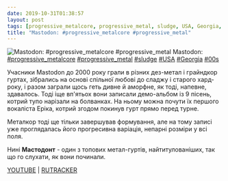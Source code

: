 ```yaml
---
date: 2019-10-31T01:38:57
layout: post
tags: [progressive_metalcore, progressive_metal, sludge, USA, Georgia, 00s]
title: "Mastodon: #progressive_metalcore #progressive_metal"
---
```

![Mastodon: #progressive_metalcore #progressive_metal](https://res.cloudinary.com/vast-space-unexplored/image/upload/photos/photo_793_31-10-2019_01-38-57.jpg)
Mastodon: [#progressive_metalcore](/tags/#progressive_metalcore) [#progressive_metal](/tags/#progressive_metal) [#sludge](/tags/#sludge) [#USA](/tags/#USA) [#Georgia](/tags/#Georgia) [#00s](/tags/#00s)

Учасники Mastodon до 2000 року грали в різних дез-метал і грайндкор гуртах, зібрались на основі спільної любові до сладжу і старого хард-року, і разом заграли щось геть дивне й аморфне, як тоді, напевне, здавалось. Тоді іще вп&#39;ятьох вони записали демо-альбом із 9 пісень, котрий тупо нарізали на болванках. На ньому можна почути їх першого вокаліста Еріка, котрий згодом покинув гурт прямо перед турне.

Металкор тоді ще тільки завершував формування, але на тому записі уже проглядалась його прогресивна варіація, непарні розміри у всі поля.

Нині **Мастодонт** - один з топових метал-гуртів, найтитулованіших, так що го слухати, як вони починали.

[YOUTUBE](https://www.youtube.com/playlist?list=PLauyvJy1v1QIpKDMDGacSl56kJNeiltVb) \| [RUTRACKER](https://rutracker.org/forum/viewtopic.php?t=3506194)